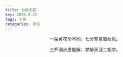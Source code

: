 ```yaml
---
title: 七绝无题
key: 2016.9.15
tags: 七绝
categories: 律诗
---
```


<p align="center">一朵黄花命不同，七分寒意顺秋风。
</p>
<p align="center">三杯酒水思能解，梦醉天涯二相中。
</p>
<p align="center"></br>
</p>

